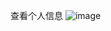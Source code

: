 查看个人信息
![image](https://note.youdao.com/yws/api/personal/file/3C83CB6A67174F3AB8A9765D5402C600?method=download&shareKey=906fc699f976ca3f299d6e4b34e384fd)